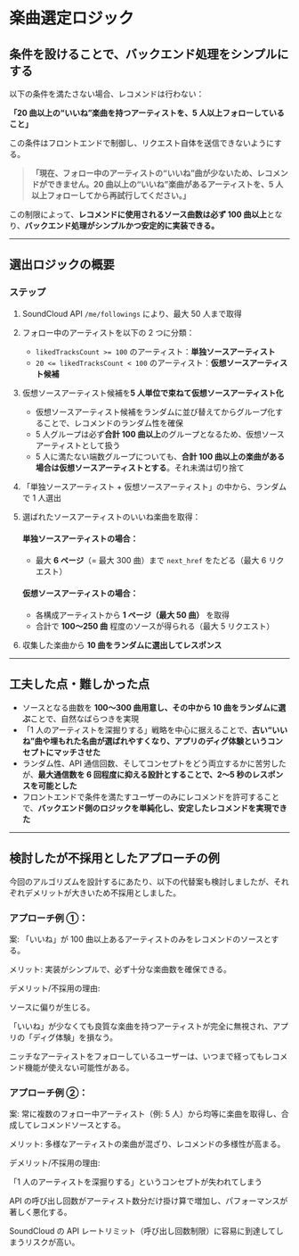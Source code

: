 # 楽曲選定ロジック

## 条件を設けることで、バックエンド処理をシンプルにする

以下の条件を満たさない場合、レコメンドは行わない：

**「20 曲以上の“いいね”楽曲を持つアーティストを、5 人以上フォローしていること」**

この条件はフロントエンドで制御し、リクエスト自体を送信できないようにする。

> **「現在、フォロー中のアーティストの“いいね”曲が少ないため、レコメンドができません。20 曲以上の“いいね”楽曲があるアーティストを、5 人以上フォローしてから再試行してください。」**

この制限によって、**レコメンドに使用されるソース曲数は必ず 100 曲以上**となり、**バックエンド処理がシンプルかつ安定的に実装できる。**

---

## 選出ロジックの概要

### ステップ

1. SoundCloud API `/me/followings` により、最大 50 人まで取得
2. フォロー中のアーティストを以下の 2 つに分類：
   - `likedTracksCount >= 100` のアーティスト：**単独ソースアーティスト**
   - `20 <= likedTracksCount < 100` のアーティスト：**仮想ソースアーティスト候補**
3. 仮想ソースアーティスト候補を**5 人単位で束ねて仮想ソースアーティスト化**
   - 仮想ソースアーティスト候補をランダムに並び替えてからグループ化することで、レコメンドのランダム性を確保
   - 5 人グループは必ず**合計 100 曲以上**のグループとなるため、仮想ソースアーティストとして扱う
   - 5 人に満たない端数グループについても、**合計 100 曲以上の楽曲がある場合は仮想ソースアーティストとする**。それ未満は切り捨て
4. 「単独ソースアーティスト + 仮想ソースアーティスト」の中から、ランダムで 1 人選出
5. 選ばれたソースアーティストのいいね楽曲を取得：

   #### 単独ソースアーティストの場合：

   - 最大 **6 ページ**（= 最大 300 曲）まで `next_href` をたどる（最大 6 リクエスト）

   #### 仮想ソースアーティストの場合：

   - 各構成アーティストから **1 ページ（最大 50 曲）** を取得
   - 合計で **100〜250 曲** 程度のソースが得られる（最大 5 リクエスト）

6. 収集した楽曲から **10 曲をランダムに選出してレスポンス**

---

## 工夫した点・難しかった点

- ソースとなる曲数を **100〜300 曲用意し、その中から 10 曲をランダムに選ぶ**ことで、自然なばらつきを実現
- 「1 人のアーティストを深掘りする」戦略を中心に据えることで、**古い“いいね”曲や埋もれた名曲が選ばれやすくなり、アプリのディグ体験というコンセプトにマッチさせた**
- ランダム性、API 通信回数、そしてコンセプトをどう両立するかに苦労したが、**最大通信数を 6 回程度に抑える設計とすることで、2〜5 秒のレスポンスを可能とした**
- フロントエンドで条件を満たすユーザーのみにレコメンドを許可することで、**バックエンド側のロジックを単純化し、安定したレコメンドを実現できた**

---

## 検討したが不採用としたアプローチの例

今回のアルゴリズムを設計するにあたり、以下の代替案も検討しましたが、それぞれデメリットが大きいため不採用としました。

### アプローチ例 ①：

案: 「いいね」が 100 曲以上あるアーティストのみをレコメンドのソースとする。

メリット: 実装がシンプルで、必ず十分な楽曲数を確保できる。

デメリット/不採用の理由:

ソースに偏りが生じる。

「いいね」が少なくても良質な楽曲を持つアーティストが完全に無視され、アプリの「ディグ体験」を損なう。

ニッチなアーティストをフォローしているユーザーは、いつまで経ってもレコメンド機能が使えない可能性がある。

### アプローチ例 ②：

案: 常に複数のフォロー中アーティスト（例: 5 人）から均等に楽曲を取得し、合成してレコメンドソースとする。

メリット: 多様なアーティストの楽曲が混ざり、レコメンドの多様性が高まる。

デメリット/不採用の理由:

「1 人のアーティストを深掘りする」というコンセプトが失われてしまう

API の呼び出し回数がアーティスト数分だけ掛け算で増加し、パフォーマンスが著しく悪化する。

SoundCloud の API レートリミット（呼び出し回数制限）に容易に到達してしまうリスクが高い。
